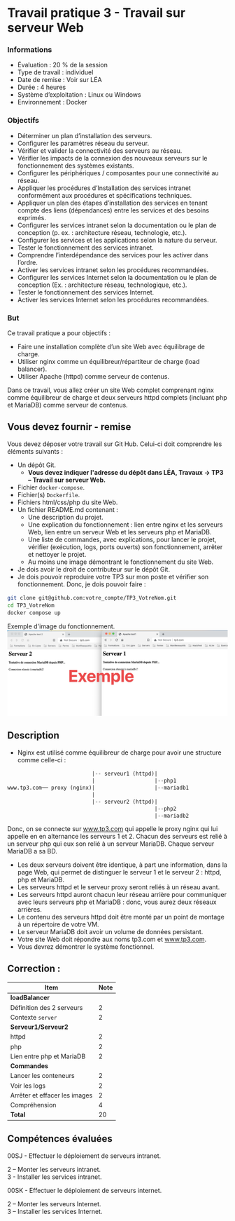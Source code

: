 # Travail pratique 3 - Travail sur serveur Web

### Informations

- Évaluation : 20 % de la session
- Type de travail : individuel
- Date de remise : Voir sur LÉA
- Durée : 4 heures
- Système d’exploitation : Linux ou Windows
- Environnement : Docker

### Objectifs

- Déterminer un plan d’installation des serveurs.
- Configurer les paramètres réseau du serveur.
- Vérifier et valider la connectivité des serveurs au réseau.
- Vérifier les impacts de la connexion des nouveaux serveurs sur le fonctionnement des systèmes existants.
- Configurer les périphériques / composantes pour une connectivité au réseau.
- Appliquer les procédures d’Installation des services intranet conformément aux procédures et spécifications techniques.
- Appliquer un plan des étapes d’installation des services en tenant compte des liens (dépendances) entre les services et des besoins exprimés.  
- Configurer les services intranet selon la documentation ou le plan de conception (p. ex. : architecture réseau, technologie, etc.).  
- Configurer les services et les applications selon la nature du serveur.  
- Tester le fonctionnement des services intranet.
- Comprendre l’interdépendance des services pour les activer dans l’ordre.
- Activer les services intranet selon les procédures recommandées.  
- Configurer les services Internet selon la documentation ou le plan de conception (Ex. : architecture réseau, technologique, etc.).  
- Tester le fonctionnement des services Internet.  
- Activer les services Internet selon les procédures recommandées. 

### But

Ce travail pratique a pour objectifs :

- Faire une installation complète d’un site Web avec équilibrage de charge.
- Utiliser nginx comme un équilibreur/répartiteur de charge (load balancer).
- Utiliser Apache (httpd) comme serveur de contenus.

Dans ce travail, vous allez créer un site Web complet comprenant nginx comme équilibreur de charge et deux serveurs httpd complets (incluant php et MariaDB) comme serveur de contenus.

## Vous devez fournir - remise

Vous devez déposer votre travail sur Git Hub. Celui-ci doit comprendre les éléments suivants : 

- Un dépôt Git.
	- **Vous devez indiquer l'adresse du dépôt dans LÉA, Travaux -> TP3 – Travail sur serveur Web.**  
- Fichier <code>docker-compose</code>.
- Fichier(s) <code>Dockerfile</code>.
- Fichiers html/css/php du site Web.
- Un fichier README.md contenant :
	- Une description du projet.
	- Une explication du fonctionnement : lien entre nginx et les serveurs Web, lien entre un serveur Web et les serveurs php et MariaDB.
	- Une liste de commandes, avec explications, pour lancer le projet, vérifier (exécution, logs, ports ouverts) son fonctionnement, arrêter et nettoyer le projet.
	- Au moins une image démontrant le fonctionnement du site Web.
- Je dois avoir le droit de contributeur sur le dépôt Git.
- Je dois pouvoir reproduire votre TP3 sur mon poste et vérifier son fonctionnement. Donc, je dois pouvoir faire :

```bash
git clone git@github.com:votre_compte/TP3_VotreNom.git
cd TP3_VotreNom
docker compose up
```
Exemple d'image du fonctionnement.  
![Exemple de fonctionnement.](images/tp3_exemple.png) 

## Description

- Nginx est utilisé comme équilibreur de charge pour avoir une structure comme celle-ci :  

```
                           |-- serveur1 (httpd)|
                           |                   |--php1
www.tp3.com── proxy (nginx)|                   |--mariadb1
                           |
                           |-- serveur2 (httpd)|
                                               |--php2
                                               |--mariadb2
```
                                            
Donc, on se connecte sur www.tp3.com qui appelle le proxy nginx qui lui appelle en en alternance les serveurs 1 et 2. Chacun des serveurs est relié à un serveur php qui eux son relié à un serveur MariaDB. Chaque serveur MariaDB a sa BD.  

- Les deux serveurs doivent être identique, à part une information, dans la page Web, qui permet de distinguer le serveur 1 et le serveur 2 : httpd, php et MariaDB.  
- Les serveurs httpd et le serveur proxy seront reliés à un réseau avant.  
- Les serveurs httpd auront chacun leur réseau arrière pour communiquer avec leurs serveurs php et MariaDB : donc, vous aurez deux réseaux arrières.  
- Le contenu des serveurs httpd doit être monté par un point de montage à un répertoire de votre VM.  
- Le serveur MariaDB doit avoir un volume de données persistant.  
- Votre site Web doit répondre aux noms tp3.com et www.tp3.com.  
- Vous devrez démontrer le système fonctionnel.





## Correction :
|Item 								|Note|
|--- 								|--- |
|**loadBalancer**				|    |
|Définition des 2 serveurs 	|2   |
|Contexte `server`				|2   |
|**Serveur1/Serveur2**			|    |
|httpd 							|2   |
|php								|2   |
|Lien entre php et MariaDB 	|2   |
|**Commandes**					|    |
|Lancer les conteneurs			|2   |
|Voir les logs					|2   |
|Arrêter et effacer les images|2   |
|Compréhension					|4   |
|**Total**						|20  |


## Compétences évaluées


00SJ -  Effectuer le déploiement de serveurs intranet.

2 – Monter les serveurs intranet.  
3 - Installer les services intranet.

00SK -  Effectuer le déploiement de serveurs internet.

2 – Monter les serveurs Internet.  
3 – Installer les services Internet.
